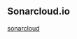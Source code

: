 ## Sonarcloud.io
 
 [sonarcloud](https://sonarcloud.io/project/overview?id=matrixcodek_generated-api-gpt)
